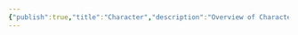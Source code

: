 ```yaml
---
{"publish":true,"title":"Character","description":"Overview of Character tag.","created":"Thursday, April 11th 2024, 5:53:50 pm","modified":"Friday, October 4th 2024, 12:24:45 am","cssclasses":"mado-heading"}
---
```


